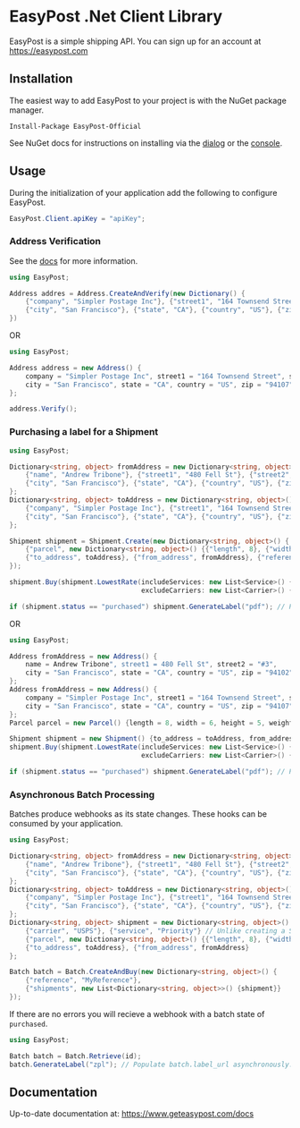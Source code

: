 # EasyPost .Net Client Library

EasyPost is a simple shipping API. You can sign up for an account at https://easypost.com

## Installation

The easiest way to add EasyPost to your project is with the NuGet package manager.

```Install-Package EasyPost-Official```

See NuGet docs for instructions on installing via the [dialog](http://docs.nuget.org/docs/start-here/managing-nuget-packages-using-the-dialog) or the [console](http://docs.nuget.org/docs/start-here/using-the-package-manager-console).

## Usage

During the initialization of your application add the following to configure EasyPost.

```cs
EasyPost.Client.apiKey = "apiKey";
```

### Address Verification

See the [docs](https://www.easypost.com/docs/api#addresses) for more information.

```cs
using EasyPost;

Address addres = Address.CreateAndVerify(new Dictionary() {
    {"company", "Simpler Postage Inc"}, {"street1", "164 Townsend Street"}, {"street2", "Unit 1"},
    {"city", "San Francisco"}, {"state", "CA"}, {"country", "US"}, {"zip", "94107"}
})
```

OR

```cs
using EasyPost;

Address address = new Address() {
    company = "Simpler Postage Inc", street1 = "164 Townsend Street", street2 = "Unit 1",
    city = "San Francisco", state = "CA", country = "US", zip = "94107"
};

address.Verify();
```

### Purchasing a label for a Shipment

```cs
using EasyPost;

Dictionary<string, object> fromAddress = new Dictionary<string, object>() {
    {"name", "Andrew Tribone"}, {"street1", "480 Fell St"}, {"street2", "#3"},
    {"city", "San Francisco"}, {"state", "CA"}, {"country", "US"}, {"zip", "94102"}
};
Dictionary<string, object> toAddress = new Dictionary<string, object>() {
    {"company", "Simpler Postage Inc"}, {"street1", "164 Townsend Street"}, {"street2", "Unit 1"},
    {"city", "San Francisco"}, {"state", "CA"}, {"country", "US"}, {"zip", "94107"}
};

Shipment shipment = Shipment.Create(new Dictionary<string, object>() {
    {"parcel", new Dictionary<string, object>() {{"length", 8}, {"width", 6}, {"height", 5}, {"weight", 10}}},
    {"to_address", toAddress}, {"from_address", fromAddress}, {"reference", "ShipmentRef"}
});

shipment.Buy(shipment.LowestRate(includeServices: new List<Service>() {Service.Priority},
                                 excludeCarriers: new List<Carrier>() {Carrier.FedEx}));

if (shipment.status == "purchased") shipment.GenerateLabel("pdf"); // Populates `shipment.postage_label.label_pdf_url`
```

OR

```cs
using EasyPost;

Address fromAddress = new Address() {
	name = Andrew Tribone", street1 = 480 Fell St", street2 = "#3",
    city = "San Francisco", state = "CA", country = "US", zip = "94102"
};
Address fromAddress = new Address() {
    company = "Simpler Postage Inc", street1 = "164 Townsend Street", street2 = "Unit 1",
    city = "San Francisco", state = "CA", country = "US", zip = "94107"
};
Parcel parcel = new Parcel() {length = 8, width = 6, height = 5, weight = 10};

Shipment shipment = new Shipment() {to_address = toAddress, from_address = fromAddress, parcel = parcel};
shipment.Buy(shipment.LowestRate(includeServices: new List<Service>() {Service.Priority},
                                 excludeCarriers: new List<Carrier>() {Carrier.FedEx}));

if (shipment.status == "purchased") shipment.GenerateLabel("pdf"); // Populates `shipment.postage_label.label_pdf_url`
```

### Asynchronous Batch Processing

Batches produce webhooks as its state changes. These hooks can be consumed by your application.

```cs
using EasyPost;

Dictionary<string, object> fromAddress = new Dictionary<string, object>() {
    {"name", "Andrew Tribone"}, {"street1", "480 Fell St"}, {"street2", "#3"},
    {"city", "San Francisco"}, {"state", "CA"}, {"country", "US"}, {"zip", "94102"}
};
Dictionary<string, object> toAddress = new Dictionary<string, object>() {
    {"company", "Simpler Postage Inc"}, {"street1", "164 Townsend Street"}, {"street2", "Unit 1"},
    {"city", "San Francisco"}, {"state", "CA"}, {"country", "US"}, {"zip", "94107"}
};
Dictionary<string, object> shipment = new Dictionary<string, object>() {
	{"carrier", "USPS"}, {"service", "Priority"} // Unlike creating a Shipment, these are used to purchase shipments within a batch.
    {"parcel", new Dictionary<string, object>() {{"length", 8}, {"width", 6}, {"height", 5}, {"weight", 10}}},
    {"to_address", toAddress}, {"from_address", fromAddress}
};

Batch batch = Batch.CreateAndBuy(new Dictionary<string, object>() {
    {"reference", "MyReference"},
    {"shipments", new List<Dictionary<string, object>>() {shipment}}
});
```

If there are no errors you will recieve a webhook with a batch state of `purchased`.

```cs
using EasyPost;

Batch batch = Batch.Retrieve(id);
batch.GenerateLabel("zpl"); // Populate batch.label_url asynchronously. Consume the `label_generated` webhook to process further.
```

## Documentation

Up-to-date documentation at: https://www.geteasypost.com/docs
